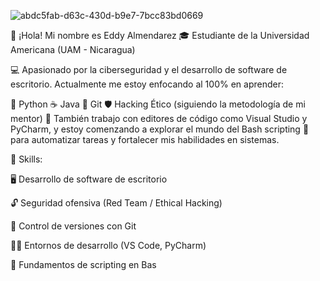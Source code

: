 

![abdc5fab-d63c-430d-b9e7-7bcc83bd0669](https://github.com/user-attachments/assets/edd64617-8668-4559-9581-912655e35992)


👋 ¡Hola! Mi nombre es Eddy Almendarez
🎓 Estudiante de la Universidad Americana (UAM - Nicaragua)

  💻 Apasionado por la ciberseguridad y el desarrollo de software de escritorio. Actualmente me estoy enfocando al 100% en aprender:

🐍 Python
☕ Java
🌱 Git
🛡️ Hacking Ético (siguiendo la metodología de mi mentor)
🧠 También trabajo con editores de código como Visual Studio y PyCharm, y estoy comenzando a explorar el mundo del Bash scripting 🐚 para automatizar tareas y fortalecer mis habilidades en sistemas.

  🧰 Skills:

🖥️ Desarrollo de software de escritorio

🔓 Seguridad ofensiva (Red Team / Ethical Hacking)

🔧 Control de versiones con Git

🧑‍💻 Entornos de desarrollo (VS Code, PyCharm)

📜 Fundamentos de scripting en Bas

